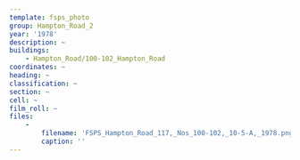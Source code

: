 ```yaml
---
template: fsps_photo
group: Hampton_Road_2
year: '1978'
description: ~
buildings:
    - Hampton_Road/100-102_Hampton_Road
coordinates: ~
heading: ~
classification: ~
section: ~
cell: ~
film_roll: ~
files:
    -
        filename: 'FSPS_Hampton_Road_117,_Nos_100-102,_10-5-A,_1978.png'
        caption: ''
---
```

